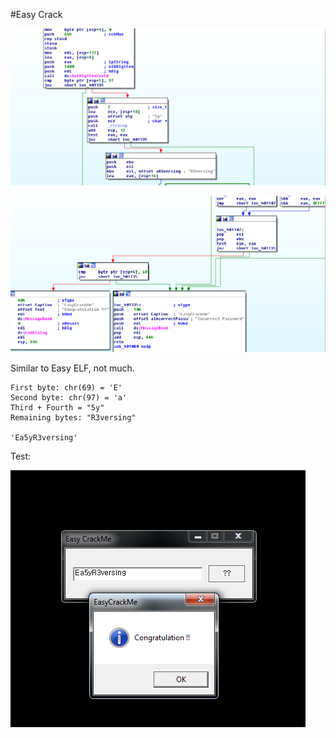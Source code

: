 #Easy Crack

![Easy-ELF](Images/Easy-Crack_1.png)

![Easy-ELF_2](Images/Easy-Crack_2.png)

Similar to Easy ELF, not much.

```
First byte: chr(69) = 'E'
Second byte: chr(97) = 'a'
Third + Fourth = "5y"
Remaining bytes: "R3versing"

'Ea5yR3versing'
```

Test:

![Easy-Crack_3](Images/Easy-Crack_3.png)


